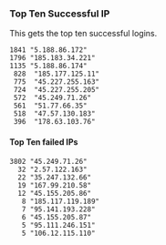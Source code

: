 ### Top Ten Successful IP
This gets the top ten successful logins.

```
1841 "5.188.86.172"
1796 "185.183.34.221"
1135 "5.188.86.174"
 828  "185.177.125.11"
 775  "45.227.255.163"
 724  "45.227.255.205"
 572  "45.249.71.26"
 561  "51.77.66.35"
 518  "47.57.130.183"
 396  "178.63.103.76"
```


#### Top Ten failed IPs
```
3802 "45.249.71.26"
  32 "2.57.122.163"
  22 "35.247.132.66"
  19 "167.99.210.58"
  12 "45.155.205.86"
   8 "185.117.119.189"
   7 "95.141.193.228"
   6 "45.155.205.87"
   5 "95.111.246.151"
   5 "106.12.115.110"
```

